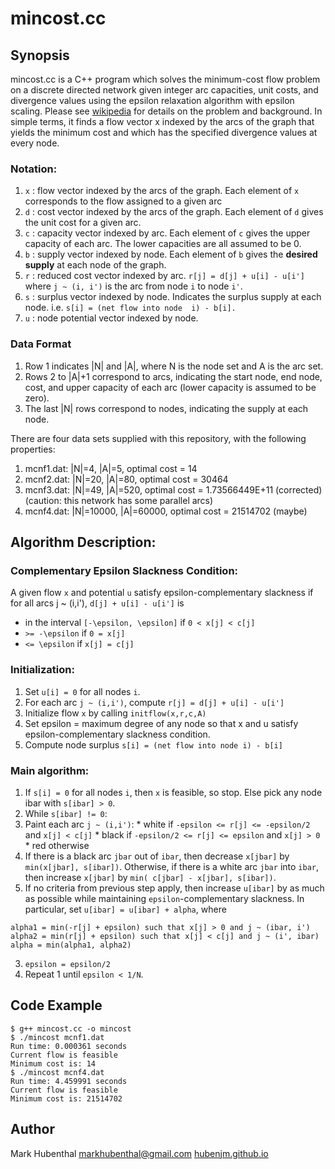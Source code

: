 # mincost.cc

## Synopsis

mincost.cc is a C++ program which solves the minimum-cost flow problem on a discrete directed network given integer arc capacities, unit costs, 
and divergence values using the epsilon relaxation algorithm with epsilon scaling. Please see [wikipedia](http://en.wikipedia.org/wiki/Minimum-cost_flow_problem) for details on the problem and background. In simple terms, it finds a flow vector x indexed by the arcs of the graph that yields the minimum cost and 
which has the specified divergence values at every node.

### Notation:

1. `x` : flow vector indexed by the arcs of the graph. Each element of `x` corresponds to the flow assigned to a given arc
2. `d` : cost vector indexed by the arcs of the graph. Each element of `d` gives the unit cost for a given arc.
3. `c` : capacity vector indexed by arc. Each element of `c` gives the upper capacity of each arc. The lower capacities are all assumed to be 0.
4. `b` : supply vector indexed by node. Each element of `b` gives the **desired supply** at each node of the graph.
5. `r` : reduced cost vector indexed by arc. `r[j] = d[j] + u[i] - u[i']` where `j ~ (i, i')` is the arc from node `i` to node `i'`.
6. `s` : surplus vector indexed by node. Indicates the surplus supply at each node. i.e. 
  ```s[i] = (net flow into node  i) - b[i].``` 
7. `u` : node potential vector indexed by node.

### Data Format

1. Row 1 indicates |N| and |A|, where N is the node set and A is the arc set.
2. Rows 2 to |A|+1 correspond to arcs, indicating the start node, end node, cost, and upper capacity of each arc (lower capacity is assumed to be zero). 
3. The last |N| rows correspond to nodes, indicating the supply at each node.

There are four data sets supplied with this repository, with the following properties:

1. mcnf1.dat: |N|=4, |A|=5, optimal cost = 14
2. mcnf2.dat: |N|=20, |A|=80, optimal cost = 30464
3. mcnf3.dat: |N|=49, |A|=520, optimal cost = 1.73566449E+11 (corrected) (caution: this network has some parallel arcs)
4. mcnf4.dat: |N|=10000, |A|=60000, optimal cost = 21514702 (maybe)

## Algorithm Description:

### Complementary Epsilon Slackness Condition:

A given flow `x` and potential `u` satisfy epsilon-complementary slackness if for all arcs j ~ (i,i'), `d[j] + u[i] - u[i']` is

* in the interval `[-\epsilon, \epsilon]` if `0 < x[j] < c[j]`
* `>= -\epsilon` if `0 = x[j]`
* `<= \epsilon` if `x[j] = c[j]`

### Initialization: 
1. Set `u[i] = 0` for all nodes `i`.
2. For each arc `j ~ (i,i')`, compute `r[j] = d[j] + u[i] - u[i']`
3. Initialize flow `x` by calling `initflow(x,r,c,A)`
4. Set epsilon = maximum degree of any node so that x and u satisfy epsilon-complementary slackness condition.
5. Compute node surplus `s[i] = (net flow into node i) - b[i]`

### Main algorithm:
1. If `s[i] = 0` for all nodes `i`, then `x` is feasible, so stop. Else pick any node ibar with `s[ibar] > 0`. 
2. While `s[ibar] != 0`:
  1. Paint each arc `j ~ (i,i')`:
    * white if `-epsilon <= r[j] <= -epsilon/2` and `x[j] < c[j]`
    * black if `-epsilon/2 <= r[j] <= epsilon` and `x[j] > 0`
    * red otherwise
  2. If there is a black arc `jbar` out of `ibar`, then decrease `x[jbar]` by `min(x[jbar], s[ibar])`. Otherwise, if there is a white arc `jbar` into `ibar`, then increase `x[jbar]` by `min( c[jbar] - x[jbar], s[ibar])`.
  3. If no criteria from previous step apply, then increase `u[ibar]` by as much as possible while maintaining `epsilon`-complementary slackness. In particular, set `u[ibar] = u[ibar] + alpha`, where
  ```cplusplus
  alpha1 = min(-r[j] + epsilon) such that x[j] > 0 and j ~ (ibar, i')
  alpha2 = min(r[j] + epsilon) such that x[j] < c[j] and j ~ (i', ibar)
  alpha = min(alpha1, alpha2)
  ```
3. `epsilon = epsilon/2`
4. Repeat 1 until `epsilon < 1/N`.

## Code Example

```terminal
$ g++ mincost.cc -o mincost
$ ./mincost mcnf1.dat
Run time: 0.000361 seconds
Current flow is feasible
Minimum cost is: 14
$ ./mincost mcnf4.dat
Run time: 4.459991 seconds
Current flow is feasible
Minimum cost is: 21514702
```

## Author

Mark Hubenthal
markhubenthal@gmail.com
[hubenjm.github.io](hubenjm.github.io)

